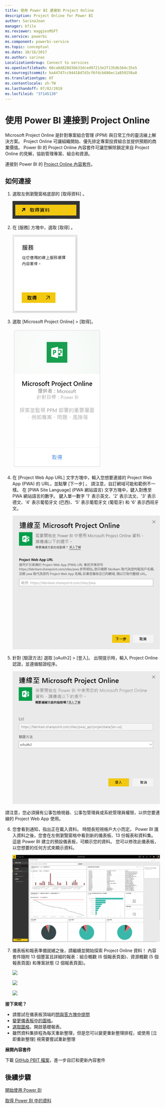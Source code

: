 ```yaml
---
title: 使用 Power BI 連接到 Project Online
description: Project Online for Power BI
author: SarinaJoan
manager: kfile
ms.reviewer: maggiesMSFT
ms.service: powerbi
ms.component: powerbi-service
ms.topic: conceptual
ms.date: 10/16/2017
ms.author: sarinas
LocalizationGroup: Connect to services
ms.openlocfilehash: 60ca8d828d3bb33dced97213e2f135db364c35e5
ms.sourcegitcommit: ba447d7cc94418d7d3cf6fdcb686ec1a859258a8
ms.translationtype: HT
ms.contentlocale: zh-TW
ms.lasthandoff: 07/02/2018
ms.locfileid: "37145130"
---
```

# <a name="connect-to-project-online-with-power-bi"></a>使用 Power BI 連接到 Project Online
Microsoft Project Online 是針對專案組合管理 (PPM) 與日常工作的靈活線上解決方案。 Project Online 可讓組織開始、優先排定專案投資組合並提供預期的商業價值。 Power BI 的 Project Online 內容套件可讓您解除鎖定來自 Project Online 的見解，協助管理專案、組合和資源。

連接到 Power BI 的 [Project Online 內容套件](https://app.powerbi.com/getdata/services/project-online)。

## <a name="how-to-connect"></a>如何連接
1. 選取左側瀏覽窗格底部的 [取得資料]  。
   
    ![](media/service-connect-to-project-online/getdata.png)
2. 在 [服務]  方塊中，選取 [取得] 。
   
   ![](media/service-connect-to-project-online/services.png)
3. 選取 [Microsoft Project Online] \> [取得]。
   
   ![](media/service-connect-to-project-online/mproject.png)
4. 在 [Project Web App URL]  文字方塊中，輸入您想要連接的 Project Web App (PWA) 的 URL，並點擊 [下一步] 。 請注意，自訂網域可能和範例不一樣。 在 [PWA Site Language] \(PWA 網站語言\) 文字方塊中，鍵入對應至 PWA 網站語言的數字。 鍵入單一數字 '1' 表示英文、'2' 表示法文、'3' 表示德文、'4' 表示葡萄牙文 (巴西)、'5' 表示葡萄牙文 (葡萄牙) 和 '6' 表示西班牙文。 
   
    ![](media/service-connect-to-project-online/params.png)
5. 針對 [驗證方法] 選取 [oAuth2] \> [登入]。 出現提示時，輸入 Project Online 認證，並遵循驗證程序。
   
    ![](media/service-connect-to-project-online/creds.png)
    
請注意，您必須擁有公事包檢視器、公事包管理員或系統管理員權限，以供您要連線的 Project Web App 使用。

6. 您會看到通知，指出正在載入資料。 時間長短視帳戶大小而定。 Power BI 匯入資料之後，您會在左側瀏覽窗格中看到新的儀表板、13 份報表和資料集。 這是 Power BI 建立的預設儀表板，可顯示您的資料。 您可以修改此儀表板，以您想要的任何方式來顯示資料。

   ![](media/service-connect-to-project-online/dashboard2.png)

7. 儀表板和報表準備就緒之後，請繼續並開始探索 Project Online 資料！ 內容套件隨附 13 個豐富且詳細的報表：組合概觀 (6 個報表頁面)、資源概觀 (5 個報表頁面) 和專案狀態 (2 個報表頁面)。 

   ![](media/service-connect-to-project-online/report1.png)
   
   ![](media/service-connect-to-project-online/report3.png)
   
   ![](media/service-connect-to-project-online/report2.png)

**接下來呢？**

* 請嘗試在儀表板頂端的[問與答方塊中提問](power-bi-q-and-a.md)
* [變更儀表板中的圖格](service-dashboard-edit-tile.md)。
* [選取圖格](service-dashboard-tiles.md)，開啟基礎報表。
* 雖然資料集排程為每天重新整理，但是您可以變更重新整理排程，或使用 [立即重新整理] 視需要嘗試重新整理

**展開內容套件**

下載 [GitHub PBIT 檔案](https://github.com/OfficeDev/Project-Power-BI-Content-Packs)，進一步自訂和更新內容套件

## <a name="next-steps"></a>後續步驟
[開始使用 Power BI](service-get-started.md)

[取得 Power BI 中的資料](service-get-data.md)

